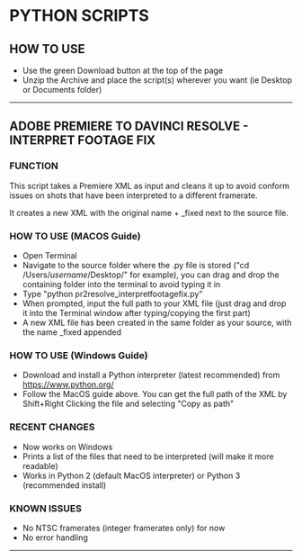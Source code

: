 # PYTHON SCRIPTS

## HOW TO USE
- Use the green Download button at the top of the page
- Unzip the Archive and place the script(s) wherever you want (ie Desktop or Documents folder)

---

## ADOBE PREMIERE TO DAVINCI RESOLVE - INTERPRET FOOTAGE FIX
### FUNCTION
This script takes a Premiere XML as input and cleans it up to avoid conform issues on shots that have been interpreted to a different framerate.

It creates a new XML with the original name + _fixed next to the source file.

### HOW TO USE (MACOS Guide)
- Open Terminal
- Navigate to the source folder where the .py file is stored ("cd /Users/*username*/Desktop/" for example), you can drag and drop the containing folder into the terminal to avoid typing it in
- Type "python pr2resolve_interpretfootagefix.py"
- When prompted, input the full path to your XML file (just drag and drop it into the Terminal window after typing/copying the first part)
- A new XML file has been created in the same folder as your source, with the name _fixed appended

### HOW TO USE (Windows Guide)
- Download and install a Python interpreter (latest recommended) from https://www.python.org/
- Follow the MacOS guide above. You can get the full path of the XML by Shift+Right Clicking the file and selecting "Copy as path"

### RECENT CHANGES
- Now works on Windows
- Prints a list of the files that need to be interpreted (will make it more readable)
- Works in Python 2 (default MacOS interpreter) or Python 3 (recommended install)

### KNOWN ISSUES
- No NTSC framerates (integer framerates only) for now
- No error handling

---